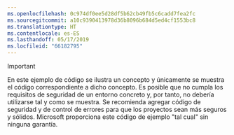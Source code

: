 ```yaml
---
ms.openlocfilehash: 0c974df0ee5d28df5b62cb49fb5c6cadd7fea2fc
ms.sourcegitcommit: a10c9390413978d36b8096b684d5ed4cf1553bc8
ms.translationtype: HT
ms.contentlocale: es-ES
ms.lasthandoff: 05/17/2019
ms.locfileid: "66182795"
---
```

> [!IMPORTANT]
> En este ejemplo de código se ilustra un concepto y únicamente se muestra el código correspondiente a dicho concepto. Es posible que no cumpla los requisitos de seguridad de un entorno concreto y, por tanto, no debería utilizarse tal y como se muestra. Se recomienda agregar código de seguridad y de control de errores para que los proyectos sean más seguros y sólidos. Microsoft proporciona este código de ejemplo "tal cual" sin ninguna garantía.

